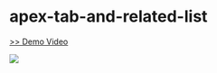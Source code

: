 # apex-tab-and-related-list
<a href="https://www.youtube.com/watch?v=_ixabFfkxt4" target="_blank">>> Demo Video</a>  

<img src="http://f.st-hatena.com/images/fotolife/t/tyoshikawa1106/20150615/20150615231426.png" />
